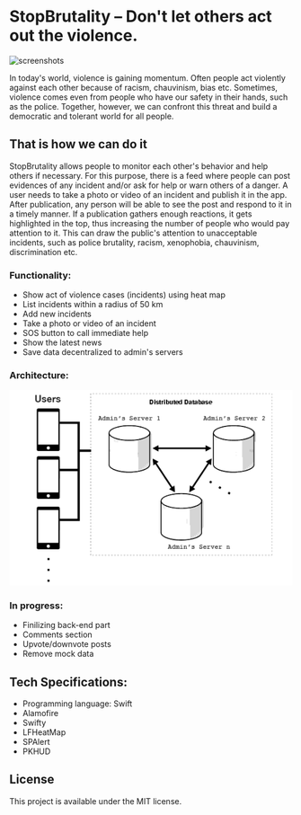 # StopBrutality – Don't let others act out the violence.

![screenshots](https://github.com/aevdokimoff/StopPoliceBrutality/blob/master/screens.png)

In today's world, violence is gaining momentum. Often people act violently against each other because of racism, chauvinism, bias etc. Sometimes, violence comes even from people who have our safety in their hands, such as the police. Together, however, we can confront this threat and build a democratic and tolerant world for all people.

## That is how we can do it
StopBrutality allows people to monitor each other's behavior and help others if necessary. For this purpose, there is a feed where people can post evidences of any incident and/or ask for help or warn others of a danger. A user needs to take a photo or video of an incident and publish it in the app. After publication, any person will be able to see the post and respond to it in a timely manner. If a publication gathers enough reactions, it gets highlighted in the top, thus increasing the number of people who would pay attention to it. This can draw the public's attention to unacceptable incidents, such as police brutality, racism, xenophobia, chauvinism, discrimination etc.

### Functionality:
* Show act of violence cases (incidents) using heat map
* List incidents within a radius of 50 km 
* Add new incidents
* Take a photo or video of an incident
* SOS button to call immediate help 
* Show the latest news 
* Save data decentralized to admin's servers

### Architecture:
![screenshots](https://github.com/aevdokimoff/StopBrutality/blob/master/architecture.png)

### In progress:
* Finilizing back-end part
* Comments section
* Upvote/downvote posts
* Remove mock data

## Tech Specifications:
* Programming language: Swift
* Alamofire
* Swifty
* LFHeatMap
* SPAlert
* PKHUD

## License
This project is available under the MIT license.

